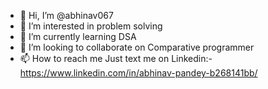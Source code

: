 - 👋 Hi, I’m @abhinav067
- 👀 I’m interested in problem solving 
- 🌱 I’m currently learning DSA
- 💞️ I’m looking to collaborate on Comparative programmer
- 📫 How to reach me Just text me on Linkedin:-https://www.linkedin.com/in/abhinav-pandey-b268141bb/

<!---
abhinav067/abhinav067 is a ✨ special ✨ repository because its `README.md` (this file) appears on your GitHub profile.
You can click the Preview link to take a look at your changes.
--->
